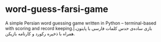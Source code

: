 # word-guess-farsi-game
A simple Persian word guessing game written in Python – terminal-based with scoring and record keeping.|بازی ساده‌ی حدس کلمات فارسی با پایتون، همراه با ذخیره رکورد و کارنامه بازیکن.
